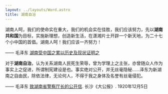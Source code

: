 ```yaml
---
layout: ../layouts/Word.astro
title: 湖南自治
---
```


湖南人呵，我们的使命实在重大，我们的机会实在佳胜，我们应该努力，先以**湖南共和国**为目标，实施新理想，创造新生活，在潇湘片士开辟一个新天地，为二十七个小中国的首倡。湖南人呵！我们应该一齐努力！

—— 毛泽东 [湖南受中国之累以历史及现状证明之]

对于**湖南自治**，认为关系湖南人民死生荣辱，曾为学理上之主张，亦曾随众人作为事实上之促进，所谓制宪建设是也。事实绝对公开，并无丝毫隐秘……泽东为新湖南之自由民，除依法律，无论何人，不得于我之身体及名誉有丝毫侵犯。

—— 毛泽东 [致湖南省警察厅长的公开信]. 长沙《大公报》. 1920年12月5日

[湖南受中国之累以历史及现状证明之]: https://www.marxists.org/chinese/maozedong/1968/1-025.htm
[致湖南省警察厅长的公开信]: https://www.marxists.org/chinese/maozedong/1968/1-027.htm
